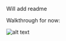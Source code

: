 Will add readme 

Walkthrough for now:


![alt text](https://raw.githubusercontent.com/nealmanaktola/Tweeter/master/Twitter.gif "Logo Title Text 1")
